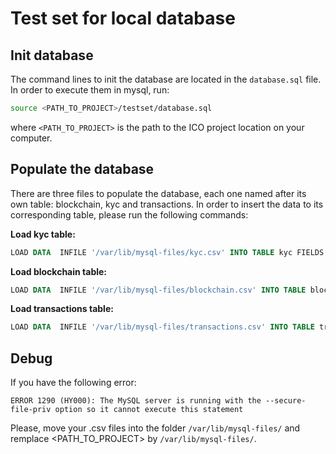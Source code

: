 # Test set for local database
## Init database
The command lines to init the database are located in the `database.sql` file. In order to execute them in mysql, run:
``` bash
source <PATH_TO_PROJECT>/testset/database.sql

```
where `<PATH_TO_PROJECT>` is the path to the ICO project location on your computer. 

## Populate the database
There are three files to populate the database, each one named after its own table: blockchain, kyc and transactions. 
In order to insert the data to its corresponding table, please run the following commands:

**Load kyc table:**
``` sql
LOAD DATA  INFILE '/var/lib/mysql-files/kyc.csv' INTO TABLE kyc FIELDS TERMINATED BY ',' optionally enclosed by '"' LINES TERMINATED BY '\n' IGNORE 1 ROWS (id_kyc, addr_type, sender_addr, reception_addr, mail, is_smak_sent);
```

**Load blockchain table:**
```sql
LOAD DATA  INFILE '/var/lib/mysql-files/blockchain.csv' INTO TABLE blockchain FIELDS TERMINATED BY ',' optionally enclosed by '"' LINES TERMINATED BY '\n' IGNORE 1 ROWS (tx_hash, amount, price_euro, tx_date);

```

**Load transactions table:**
```sql
LOAD DATA  INFILE '/var/lib/mysql-files/transactions.csv' INTO TABLE transactions FIELDS TERMINATED BY ',' optionally enclosed by '"' LINES TERMINATED BY '\n' IGNORE 1 ROWS (sender_addr,tx_hash);

```

## Debug
If you have the following error: 
``` 
ERROR 1290 (HY000): The MySQL server is running with the --secure-file-priv option so it cannot execute this statement
```

Please, move your .csv files into the folder `/var/lib/mysql-files/` and remplace <PATH_TO_PROJECT> by `/var/lib/mysql-files/`.